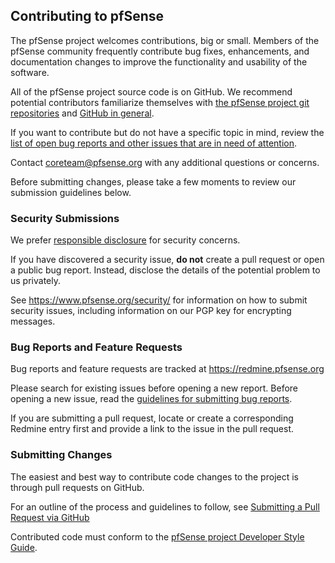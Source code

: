 ## Contributing to pfSense

The pfSense project welcomes contributions, big or small. Members of the pfSense community frequently contribute bug fixes, enhancements, and documentation changes to improve the functionality and usability of the software.

All of the pfSense project source code is on GitHub. We recommend potential contributors familiarize themselves with [the pfSense project git repositories](https://github.com/pfsense) and [GitHub in general](https://help.github.com).

If you want to contribute but do not have a specific topic in mind, review the [list of open bug reports and other issues that are in need of attention](https://redmine.pfsense.org/projects/pfsense/issues).

Contact [coreteam@pfsense.org](mailto:coreteam@pfsense.org "Mail to coreteam@pfsense.org") with any additional questions or concerns.

Before submitting changes, please take a few moments to review our submission guidelines below.

### **Security Submissions**

We prefer [responsible disclosure](https://en.wikipedia.org/wiki/Responsible_disclosure) for security concerns.

If you have discovered a security issue, **do not** create a pull request or open a public bug report. Instead, disclose the details of the potential problem to us privately.

See https://www.pfsense.org/security/ for information on how to submit security issues, including information on our PGP key for encrypting messages.

### **Bug Reports and Feature Requests**

Bug reports and feature requests are tracked at https://redmine.pfsense.org

Please search for existing issues before opening a new report. Before opening a new issue, read the [guidelines for submitting bug reports](https://doc.pfsense.org/index.php/Bug_reporting).

If you are submitting a pull request, locate or create a corresponding Redmine entry first and provide a link to the issue in the pull request.

### **Submitting Changes**

The easiest and best way to contribute code changes to the project is through pull requests on GitHub.

For an outline of the process and guidelines to follow, see [Submitting a Pull Request via GitHub](https://docs.netgate.com/pfsense/en/latest/development/pull-request.html#submitting-a-pull-request-via-github)

Contributed code must conform to the [pfSense project Developer Style Guide](https://doc.pfsense.org/index.php/Developer_Style_Guide).

